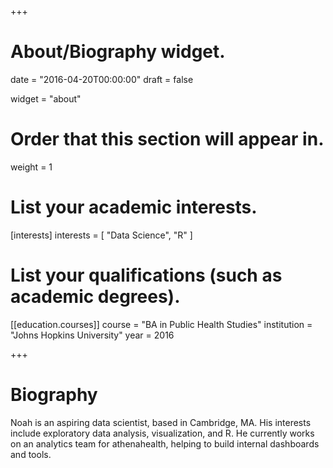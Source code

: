 +++
# About/Biography widget.

date = "2016-04-20T00:00:00"
draft = false

widget = "about"

# Order that this section will appear in.
weight = 1

# List your academic interests.
[interests]
  interests = [
    "Data Science",
    "R"
  ]

# List your qualifications (such as academic degrees).
[[education.courses]]
  course = "BA in Public Health Studies"
  institution = "Johns Hopkins University"
  year = 2016
 
+++

# Biography

Noah is an aspiring data scientist, based in Cambridge, MA. His interests include exploratory data analysis, visualization, and R. He currently works on an analytics team for athenahealth, helping to build internal dashboards and tools.
